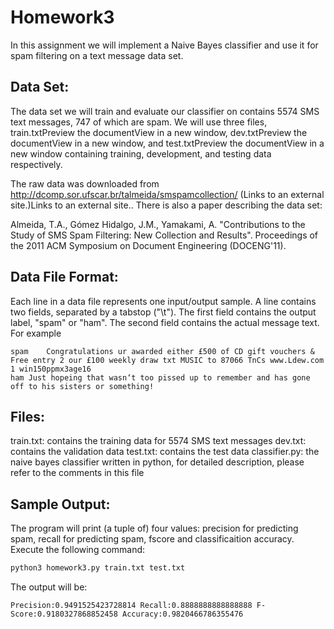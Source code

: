 # Homework3
In this assignment we will implement a Naive Bayes classifier and use it for spam filtering on a text message data set. 

Data Set:
---

The data set we will train and evaluate our classifier on contains 5574 SMS text messages, 747 of which are spam. We will use three files, train.txtPreview the documentView in a new window, dev.txtPreview the documentView in a new window, and test.txtPreview the documentView in a new window containing training, development, and testing data respectively. 

The raw data was downloaded from http://dcomp.sor.ufscar.br/talmeida/smspamcollection/ (Links to an external site.)Links to an external site.. There is also a paper describing the data set:

Almeida, T.A., Gómez Hidalgo, J.M., Yamakami, A. "Contributions to the Study of SMS Spam Filtering: New Collection and Results".  Proceedings of the 2011 ACM Symposium on Document Engineering (DOCENG'11).

Data File Format:
---

Each line in a data file represents one input/output sample. A line contains two fields, separated by a tabstop ("\t"). The first field contains the output label, "spam" or "ham". The second field contains the actual message text. For example  

```
spam	Congratulations ur awarded either £500 of CD gift vouchers & Free entry 2 our £100 weekly draw txt MUSIC to 87066 TnCs www.Ldew.com 1 win150ppmx3age16
ham	Just hopeing that wasn‘t too pissed up to remember and has gone off to his sisters or something!
```

Files:
---
train.txt: contains the training data for 5574 SMS text messages
dev.txt: contains the validation data
test.txt: contains the test data
classifier.py: the naive bayes classifier written in python, for detailed description, please refer to the comments in this file

Sample Output:
---

The program will print (a tuple of) four values: precision for predicting spam, recall for predicting spam, fscore and classificaition accuracy. 
Execute the following command:
```python
python3 homework3.py train.txt test.txt
```
The output will be:
```
Precision:0.9491525423728814 Recall:0.8888888888888888 F-Score:0.9180327868852458 Accuracy:0.9820466786355476
```
